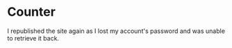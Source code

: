# Counter
I republished the site again as I lost my account's password and was unable to retrieve it back.
